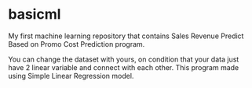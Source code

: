 # basicml
My first machine learning repository that contains Sales Revenue Predict Based on Promo Cost Prediction program.

You can change the dataset with yours, on condition that your data just have 2 linear variable and connect with each other.
This program made using Simple Linear Regression model.
